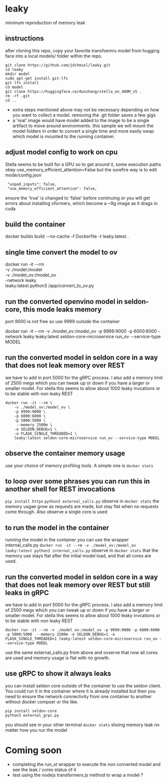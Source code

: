 # leaky
minimum reproduction of memory leak


## instructions
after cloning this repo, copy your favorite transfoemrs model from hugging face into a local models/ folder within the repo.
```
git clone https://github.com/jdchmiel/leaky.git
cd leaky
mkdir model
sudo apt-get install git-lfs
git lfs install
cd model
git clone https://huggingface.co/dunzhang/stella_en_400M_v5 .
rm -rf .git
cd ..
```

- extra steps mentioned above may not be necessary depending on how you want to collect a model. removing the .git folder saves a few gigs
- a 'real' image would have model added to the image to be a single artifact to move around environments. this sample we will mount the model folders in order to convert a single time and more easily swap which model is mounted to the running container.

## adjust model config to work on cpu
Stella seems to be built for a GPU so to get around it, some execution paths obey use_memory_efficient_attention=False but the surefire way is to edit mode/config.json
```
 "unpad_inputs": false,
 "use_memory_efficient_attention": false,
```
ensure the 'true' is changed to 'false' before continuing or you will get errors about installing xformers, which become a ~9g image as it drags in cuda



## build the container
docker buildx build --no-cache -f Dockerfile -t leaky:latest .

## single time convert the model to ov
docker run -it --rm \
    -v ./model:/model \
    -v ./model_ov:/model_ov \
    -network leaky \
    leaky:latest python3 /app/convert_to_ov.py 


## run the converted openvino model in seldon-core, this mode leaks memory
port 9000 is not free so use 9999 outside the container

docker run -it --rm -v ./model_ov:/model_ov -p 9999:9000 -p 6000:6000  -network leaky leaky:latest seldon-core-microservice run_ov --service-type MODEL


## run the converted model in seldon core in a way that does not leak memory over REST
we have to add in port 5000 for the gRPC process.  I also add a memory limit of 2500 megs which you can tweak up or down if you have a larger or smaller model.
For stella this seems to allow about 1000 leaky invcations or to be stable with non leaky REST 
```
docker run -it --rm \
    -v ./model_ov:/model_ov \
    -p 9999:9000 \
    -p 6000:6000 \
    -p 5000:5000 \
     --memory 2500m \
    -e SELDON_DEBUG=1 \
    -e FLASK_SINGLE_THREADED=1 \
    leaky:latest seldon-core-microservice run_ov --service-type MODEL
```


## observe the container memory usage
use your choice of memory profiling tools. A simple one is `docker stats`

## to loop over some phrases you can run this in another shell for REST invocations
`pip install httpx`
`python3 external_calls.py`
observe in `docker stats` the memory usgae grow as requests are made, but stay flat when no requests come through.  Also observe a single core is used



## to run the model in the container
running the model in the container you can use the wrapper internal_calls.py
`docker run -it --rm -v ./model_ov:/model_ov  leaky:latest python3 internal_calls.py`
observe in `docker stats` that the memory use stays flat after the initial model load, and that all cores are used.


## run the converted model in seldon core in a way that does not leak memory over REST but still leaks in gRPC
we have to add in port 5000 for the gRPC process.  I also add a memory limit of 2500 megs which you can tweak up or down if you have a larger or smaller model.
For stella this seems to allow about 1000 leaky invcations or to be stable with non leaky REST 
```
docker run -it --rm -v ./model_ov:/model_ov -p 9999:9000 -p 6000:6000 -p 5000:5000  --memory 2500m -e SELDON_DEBUG=1 -e FLASK_SINGLE_THREADED=1 leaky:latest seldon-core-microservice run_ov --service-type MODEL
```
use the same external_calls.py from above and ovserve that now all cores are used and memory usage is flat with no growth.

## use gRPC to show it always leaks
you can install seldon core outside of the container to use the seldon client. You could run it in the container where it is already installed 
but then you need to ensure the network connectivity from one container to another without docker compser or the like.
```
pip install seldon-core
python3 external_grpc.py
```
you should see in your other terminal `docker stats` shoing memory leak no matter how you run the model







# Coming soon
- completing the run_st wrapper to execute the non converted model and see the leak / cores status of it
- test using the nodejs transformers.js method to wrap a model ?

